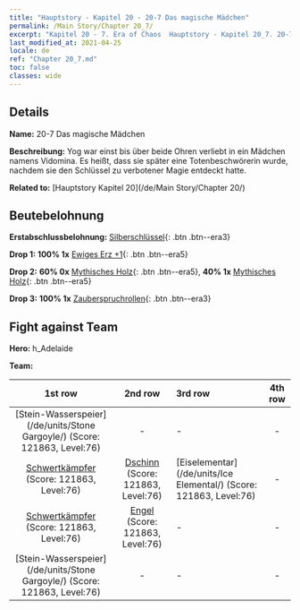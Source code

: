 ```yaml
---
title: "Hauptstory - Kapitel 20 - 20-7 Das magische Mädchen"
permalink: /Main Story/Chapter 20_7/
excerpt: "Kapitel 20 - 7. Era of Chaos  Hauptstory - Kapitel 20_7. 20-7 Das magische Mädchen"
last_modified_at: 2021-04-25
locale: de
ref: "Chapter 20_7.md"
toc: false
classes: wide
---
```


## Details

 **Name:** 20-7 Das magische Mädchen

 **Beschreibung:** Yog war einst bis über beide Ohren verliebt in ein Mädchen namens Vidomina. Es heißt, dass sie später eine Totenbeschwörerin wurde, nachdem sie den Schlüssel zu verbotener Magie entdeckt hatte.

 **Related to:** [Hauptstory Kapitel 20](/de/Main Story/Chapter 20/)

## Beutebelohnung

 **Erstabschlussbelohnung:** [Silberschlüssel](/ItemsDE/con_693/){: .btn .btn--era3}

 **Drop 1:** **100% 1x** [Ewiges Erz +1](/ItemsDE/mat_68/){: .btn .btn--era5}

 **Drop 2:** **60% 0x** [Mythisches Holz](/ItemsDE/mat_62/){: .btn .btn--era5}, **40% 1x** [Mythisches Holz](/ItemsDE/mat_62/){: .btn .btn--era5}

 **Drop 3:** **100% 1x** [Zauberspruchrollen](/ItemsDE/con_694/){: .btn .btn--era3}


## Fight against Team
 **Hero:** h_Adelaide

 **Team:**


  | 1st row | 2nd row | 3rd row | 4th row |
  |:----:|:----:|:----|:----:|
  | [Stein-Wasserspeier](/de/units/Stone Gargoyle/) (Score: 121863, Level:76)  | - | - | - |
  | [Schwertkämpfer](/de/units/Swordsman/) (Score: 121863, Level:76)  | [Dschinn](/de/units/Genie/) (Score: 121863, Level:76)  | [Eiselementar](/de/units/Ice Elemental/) (Score: 121863, Level:76)  | - |
  | [Schwertkämpfer](/de/units/Swordsman/) (Score: 121863, Level:76)  | [Engel](/de/units/Angel/) (Score: 121863, Level:76)  | - | - |
  | [Stein-Wasserspeier](/de/units/Stone Gargoyle/) (Score: 121863, Level:76)  | - | - | - |



